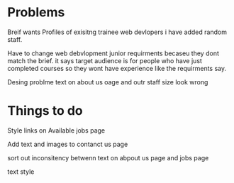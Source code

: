 # Problems

Breif wants Profiles of exisitng trainee web devlopers
i have added random staff.

Have to change web debvlopment junior requirments 
becaseu they dont match the brief. it says target 
audience is for people who have just completed 
courses so they wont have experience like the 
requirments say.

Desing problme text on about us oage and outr staff size look wrong

# Things to do

Style links on Available jobs page

Add text and images to contanct us page

sort out inconsitency betwenn text on abpout us page and jobs page

text style